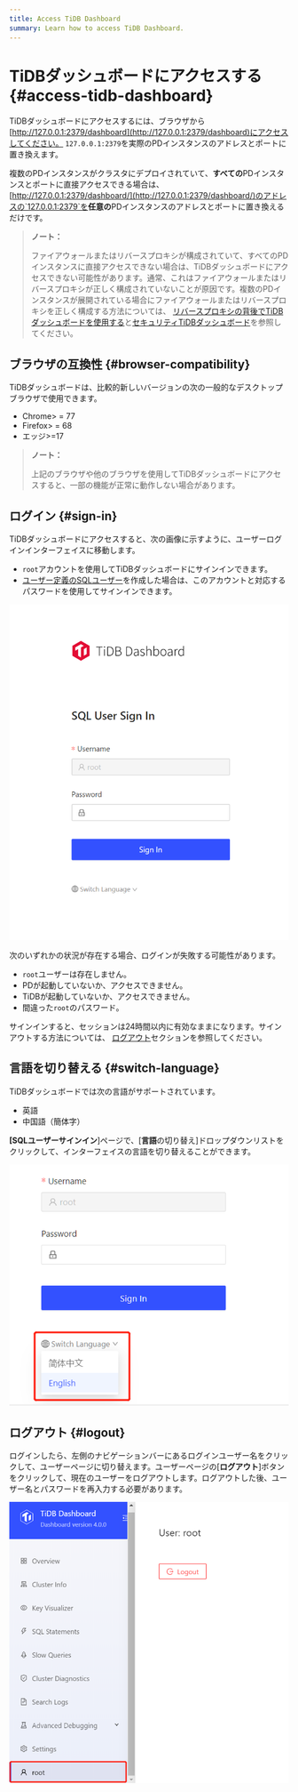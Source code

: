 ```yaml
---
title: Access TiDB Dashboard
summary: Learn how to access TiDB Dashboard.
---
```


# TiDBダッシュボードにアクセスする {#access-tidb-dashboard}

TiDBダッシュボードにアクセスするには、ブラウザから[http://127.0.0.1:2379/dashboard](http://127.0.0.1:2379/dashboard)にアクセスしてください。 `127.0.0.1:2379`を実際のPDインスタンスのアドレスとポートに置き換えます。

複数のPDインスタンスがクラスタにデプロイされていて、**すべての**PDインスタンスとポートに直接アクセスできる場合は、 [http://127.0.0.1:2379/dashboard/](http://127.0.0.1:2379/dashboard/)のアドレスの`127.0.0.1:2379`を<strong>任意の</strong>PDインスタンスのアドレスとポートに置き換えるだけです。

> **ノート：**
>
> ファイアウォールまたはリバースプロキシが構成されていて、すべてのPDインスタンスに直接アクセスできない場合は、TiDBダッシュボードにアクセスできない可能性があります。通常、これはファイアウォールまたはリバースプロキシが正しく構成されていないことが原因です。複数のPDインスタンスが展開されている場合にファイアウォールまたはリバースプロキシを正しく構成する方法については、 [リバースプロキシの背後でTiDBダッシュボードを使用する](/dashboard/dashboard-ops-reverse-proxy.md)と[セキュリティTiDBダッシュボード](/dashboard/dashboard-ops-security.md)を参照してください。

## ブラウザの互換性 {#browser-compatibility}

TiDBダッシュボードは、比較的新しいバージョンの次の一般的なデスクトップブラウザで使用できます。

-   Chrome&gt; = 77
-   Firefox&gt; = 68
-   エッジ&gt;=17

> **ノート：**
>
> 上記のブラウザや他のブラウザを使用してTiDBダッシュボードにアクセスすると、一部の機能が正常に動作しない場合があります。

## ログイン {#sign-in}

TiDBダッシュボードにアクセスすると、次の画像に示すように、ユーザーログインインターフェイスに移動します。

-   `root`アカウントを使用してTiDBダッシュボードにサインインできます。
-   [ユーザー定義のSQLユーザー](/dashboard/dashboard-user.md)を作成した場合は、このアカウントと対応するパスワードを使用してサインインできます。

![Login interface](/media/dashboard/dashboard-access-login.png)

次のいずれかの状況が存在する場合、ログインが失敗する可能性があります。

-   `root`ユーザーは存在しません。
-   PDが起動していないか、アクセスできません。
-   TiDBが起動していないか、アクセスできません。
-   間違った`root`のパスワード。

サインインすると、セッションは24時間以内に有効なままになります。サインアウトする方法については、 [ログアウト](#logout)セクションを参照してください。

## 言語を切り替える {#switch-language}

TiDBダッシュボードでは次の言語がサポートされています。

-   英語
-   中国語（簡体字）

**[SQLユーザーサインイン**]ページで、[<strong>言語</strong>の切り替え]ドロップダウンリストをクリックして、インターフェイスの言語を切り替えることができます。

![Switch language](/media/dashboard/dashboard-access-switch-language.png)

## ログアウト {#logout}

ログインしたら、左側のナビゲーションバーにあるログインユーザー名をクリックして、ユーザーページに切り替えます。ユーザーページの[**ログアウト**]ボタンをクリックして、現在のユーザーをログアウトします。ログアウトした後、ユーザー名とパスワードを再入力する必要があります。

![Logout](/media/dashboard/dashboard-access-logout.png)
